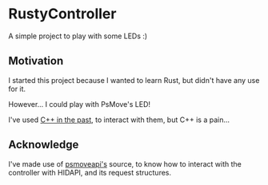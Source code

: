 # RustyController

A simple project to play with some LEDs :)

## Motivation

I started this project because I wanted to learn Rust, but didn't have any use for it.

However... I could play with PsMove's LED!

I've used [C++ in the past](https://github.com/LegendL3n/MembroEsquerdo), to interact with them, but C++ is a pain...

## Acknowledge

I've made use of [psmoveapi's](https://github.com/thp/psmoveapi) source, to know how to interact with the controller with HIDAPI, and its request structures.
